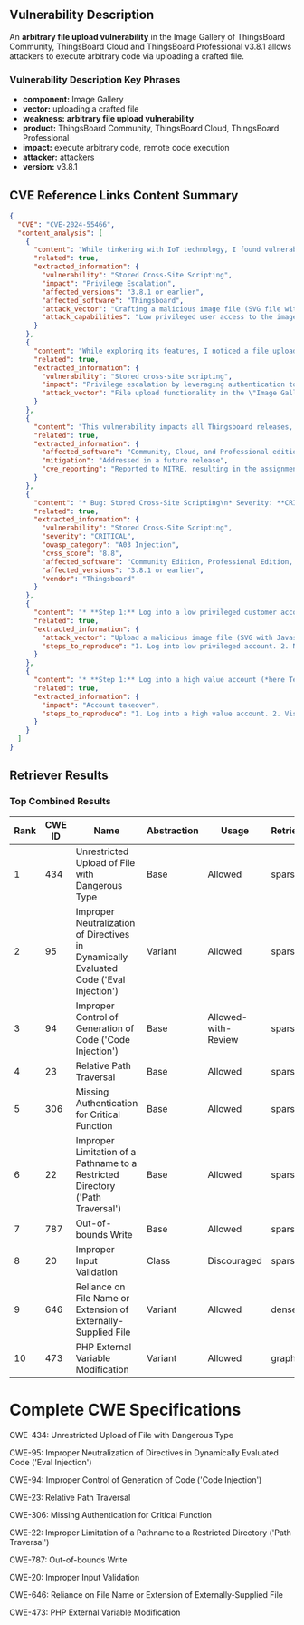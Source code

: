 ## Vulnerability Description
An **arbitrary file upload vulnerability** in the Image Gallery of ThingsBoard Community, ThingsBoard Cloud and ThingsBoard Professional v3.8.1 allows attackers to execute arbitrary code via uploading a crafted file.

### Vulnerability Description Key Phrases
- **component:** Image Gallery
- **vector:** uploading a crafted file
- **weakness:** **arbitrary file upload vulnerability**
- **product:** ThingsBoard Community, ThingsBoard Cloud, ThingsBoard Professional
- **impact:** execute arbitrary code, remote code execution
- **attacker:** attackers
- **version:** v3.8.1

## CVE Reference Links Content Summary
```json
{
  "CVE": "CVE-2024-55466",
  "content_analysis": [
    {
      "content": "While tinkering with IoT technology, I found vulnerability in the Thingsboard Application that allowed avenues for privilege escalation.",
      "related": true,
      "extracted_information": {
        "vulnerability": "Stored Cross-Site Scripting",
        "impact": "Privilege Escalation",
        "affected_versions": "3.8.1 or earlier",
        "affected_software": "Thingsboard",
        "attack_vector": "Crafting a malicious image file (SVG file with JavaScript Payload)",
        "attack_capabilities": "Low privileged user access to the image gallery."
      }
    },
    {
      "content": "While exploring its features, I noticed a file upload functionality in the \"Image Gallery\" view. Unfortunately, the feature was vulnerable to stored cross-site scripting which allowed an adversary to escalate privileges by leveraging authentication token theft.",
      "related": true,
      "extracted_information": {
        "vulnerability": "Stored cross-site scripting",
        "impact": "Privilege escalation by leveraging authentication token theft.",
        "attack_vector": "File upload functionality in the \"Image Gallery\" view."
      }
    },
    {
      "content": "This vulnerability impacts all Thingsboard releases, including Community, Cloud, and Professional editions. I responsibly reported the issue to the Thingsboard security team, who acknowledged it and committed to addressed it in a future release. Subsequently, I reported the vulnerability to MITRE, resulting in the assignment of a CVE.",
      "related": true,
      "extracted_information": {
        "affected_software": "Community, Cloud, and Professional editions",
        "mitigation": "Addressed in a future release",
        "cve_reporting": "Reported to MITRE, resulting in the assignment of a CVE."
      }
    },
    {
      "content": "* Bug: Stored Cross-Site Scripting\n* Severity: **CRITICAL**\n* OWASP Vulnerability Category: [A03 Injection](https://owasp.org/Top10/A03_2021-Injection/)\n* CVSS 4.0 Score: 8.8 `CVSS:4.0/AV:N/AC:L/AT:P/PR:L/UI:A/VC:H/VI:H/VA:H/SC:H/SI:H/SA:H`\n* Affected Software Releases: Community Edition, Professional Edition, Cloud\n* Affected Versions: 3.8.1 or earlier\n* Vendor Details: Thingsboard (<https://github.com/thingsboard/thingsboard>)",
      "related": true,
      "extracted_information": {
        "vulnerability": "Stored Cross-Site Scripting",
        "severity": "CRITICAL",
        "owasp_category": "A03 Injection",
        "cvss_score": "8.8",
        "affected_software": "Community Edition, Professional Edition, Cloud",
        "affected_versions": "3.8.1 or earlier",
        "vendor": "Thingsboard"
      }
    },
    {
      "content": "* **Step 1:** Log into a low privileged customer account.\n* **Step 2:** Navigate to `Resources > Image Gallery`\n* **Step 3:** Craft a malicious image file (*here, a SVG file is used with JavaScript Payload*) to exploit the Cross Site Scripting vulnerability.\n* **Step 4:** Upload the file and inspect the response to identify the destination file path where the payload was uploaded.\n* **Step 5:** Visit the `publicLink` file path to trigger the payload.",
      "related": true,
      "extracted_information": {
        "attack_vector": "Upload a malicious image file (SVG with Javascript Payload)",
        "steps_to_reproduce": "1. Log into low privileged account. 2. Navigate to image gallery. 3. Craft a malicious image file. 4. Upload the file and inspect the response. 5. Visit the file path to trigger the payload."
      }
    },
    {
      "content": "* **Step 1:** Log into a high value account (*here Tenant administrator account is used in chrome browser, to demonstrate isolated enviroment from the firefox browser used above*).\n* **Step 2:** Visit the `publicLink` file path, retrieved earlier.",
      "related": true,
      "extracted_information": {
        "impact": "Account takeover",
        "steps_to_reproduce": "1. Log into a high value account. 2. Visit the public link file path."
      }
    }
  ]
}
```

## Retriever Results

### Top Combined Results

| Rank | CWE ID | Name | Abstraction | Usage  | Retrievers | Individual Scores |
|------|--------|------|-------------|-------|------------|-------------------|
| 1 | 434 | Unrestricted Upload of File with Dangerous Type | Base | Allowed | sparse | 0.183 |
| 2 | 95 | Improper Neutralization of Directives in Dynamically Evaluated Code ('Eval Injection') | Variant | Allowed | sparse | 0.168 |
| 3 | 94 | Improper Control of Generation of Code ('Code Injection') | Base | Allowed-with-Review | sparse | 0.158 |
| 4 | 23 | Relative Path Traversal | Base | Allowed | sparse | 0.157 |
| 5 | 306 | Missing Authentication for Critical Function | Base | Allowed | sparse | 0.157 |
| 6 | 22 | Improper Limitation of a Pathname to a Restricted Directory ('Path Traversal') | Base | Allowed | sparse | 0.146 |
| 7 | 787 | Out-of-bounds Write | Base | Allowed | sparse | 0.145 |
| 8 | 20 | Improper Input Validation | Class | Discouraged | sparse | 0.144 |
| 9 | 646 | Reliance on File Name or Extension of Externally-Supplied File | Variant | Allowed | dense | 0.599 |
| 10 | 473 | PHP External Variable Modification | Variant | Allowed | graph | 0.002 |



# Complete CWE Specifications

CWE-434: Unrestricted Upload of File with Dangerous Type

CWE-95: Improper Neutralization of Directives in Dynamically Evaluated Code ('Eval Injection')

CWE-94: Improper Control of Generation of Code ('Code Injection')

CWE-23: Relative Path Traversal

CWE-306: Missing Authentication for Critical Function

CWE-22: Improper Limitation of a Pathname to a Restricted Directory ('Path Traversal')

CWE-787: Out-of-bounds Write

CWE-20: Improper Input Validation

CWE-646: Reliance on File Name or Extension of Externally-Supplied File

CWE-473: PHP External Variable Modification